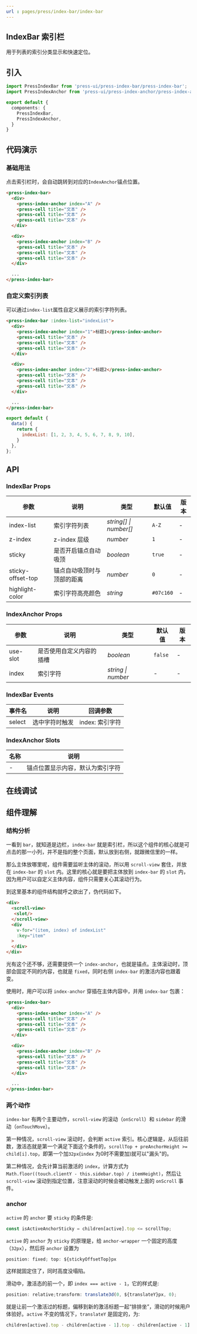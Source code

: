 ```yaml
---
url : pages/press/index-bar/index-bar
---
```


## IndexBar 索引栏

用于列表的索引分类显示和快速定位。


## 引入

```ts
import PressIndexBar from 'press-ui/press-index-bar/press-index-bar';
import PressIndexAnchor from 'press-ui/press-index-anchor/press-index-anchor';

export default {
  components: {
    PressIndexBar,
    PressIndexAnchor,
  }
}
```

## 代码演示

### 基础用法

点击索引栏时，会自动跳转到对应的`IndexAnchor`锚点位置。

```html
<press-index-bar>
  <div>
    <press-index-anchor index="A" />
    <press-cell title="文本" />
    <press-cell title="文本" />
    <press-cell title="文本" />
  </div>

  <div>
    <press-index-anchor index="B" />
    <press-cell title="文本" />
    <press-cell title="文本" />
    <press-cell title="文本" />
  </div>

  ...
</press-index-bar>
```

### 自定义索引列表

可以通过`index-list`属性自定义展示的索引字符列表。

```html
<press-index-bar :index-list="indexList">
  <div>
    <press-index-anchor index="1">标题1</press-index-anchor>
    <press-cell title="文本" />
    <press-cell title="文本" />
    <press-cell title="文本" />
  </div>

  <div>
    <press-index-anchor index="2">标题2</press-index-anchor>
    <press-cell title="文本" />
    <press-cell title="文本" />
    <press-cell title="文本" />
  </div>

  ...
</press-index-bar>
```

```javascript
export default {
  data() {
    return {
      indexList: [1, 2, 3, 4, 5, 6, 7, 8, 9, 10],
    }
  },
};
```

## API

### IndexBar Props

| 参数              | 说明                       | 类型                   | 默认值    | 版本 |
| ----------------- | -------------------------- | ---------------------- | --------- | ---- |
| index-list        | 索引字符列表               | _string[] \| number[]_ | `A-Z`     | -    |
| z-index           | z-index 层级               | _number_               | `1`       | -    |
| sticky            | 是否开启锚点自动吸顶       | _boolean_              | `true`    | -    |
| sticky-offset-top | 锚点自动吸顶时与顶部的距离 | _number_               | `0`       | -    |
| highlight-color   | 索引字符高亮颜色           | _string_               | `#07c160` | -    |

### IndexAnchor Props

| 参数     | 说明                     | 类型               | 默认值  | 版本 |
| -------- | ------------------------ | ------------------ | ------- | ---- |
| use-slot | 是否使用自定义内容的插槽 | _boolean_          | `false` | -    |
| index    | 索引字符                 | _string \| number_ | -       | -    |

### IndexBar Events

| 事件名 | 说明           | 回调参数        |
| ------ | -------------- | --------------- |
| select | 选中字符时触发 | index: 索引字符 |

### IndexAnchor Slots

| 名称 | 说明                             |
| ---- | -------------------------------- |
| -    | 锚点位置显示内容，默认为索引字符 |


## 在线调试

<debug-online />

## 组件理解

### 结构分析

一看到 `bar`，就知道是边栏，`index-bar` 就是索引栏，所以这个组件的核心就是可点击的那一小列，并不是指的整个页面，默认放到右侧，就跟微信里的一样。

那么主体放哪里呢，组件需要监听主体的滚动，所以用 `scroll-view` 套住，并放在 `index-bar` 的 `slot` 内。这里的核心就是要把主体放到 `index-bar` 的 `slot` 内，因为用户可以自定义主体内容，组件只需要关心其滚动行为。

到这里基本的组件结构就呼之欲出了，伪代码如下。

```html
<div>
  <scroll-view>
   <slot/>
  </scroll-view>
  <div 
    v-for="(item, index) of indexList" 
    :key="item"
  >
  </div>
</div>
```

光有这个还不够，还需要提供一个 `index-anchor`，也就是锚点。主体滚动时，顶部会固定不同的内容，也就是 `fixed`，同时右侧 `index-bar` 的激活内容也跟着变。

使用时，用户可以将 `index-anchor` 穿插在主体内容中，并用 `index-bar` 包裹：

```html
<press-index-bar>
  <div>
    <press-index-anchor index="A" />
    <press-cell title="文本" />
    <press-cell title="文本" />
    <press-cell title="文本" />
  </div>

  <div>
    <press-index-anchor index="B" />
    <press-cell title="文本" />
    <press-cell title="文本" />
    <press-cell title="文本" />
  </div>

  ...
</press-index-bar>
```

### 两个动作

`index-bar` 有两个主要动作，`scroll-view` 的滚动（`onScroll`）和 `sidebar` 的滑动（`onTouchMove`）。

第一种情况，`scroll-view` 滚动时，会判断 `active` 索引。核心逻辑是，从后往前数，激活态就是第一个满足下面这个条件的，`scrollTop + preAnchorHeight >= child[i].top`，即第一个加`32px`(`index` 为0时不需要加)就可以"漏头"的。


第二种情况，会先计算当前激活的 `index`，计算方式为 `Math.floor((touch.clientY - this.sidebar.top) / itemHeight)`，然后让 `scroll-view` 滚动到指定位置，注意滚动的时候会被动触发上面的 `onScroll` 事件。


### anchor

`active` 的 `anchor` 要 `sticky` 的条件是:

```ts
const isActiveAnchorSticky = children[active].top <= scrollTop;
```

`active` 的 `anchor` 为 `sticky` 的原理是，给 `anchor-wrapper` 一个固定的高度（`32px`），然后将 `anchor` 设置为 

```ts
position: fixed; top: ${stickyOffsetTop}px
```

这样就固定住了，同时高度没塌陷。

滑动中，激活态的前一个，即 `index === active - 1`，它的样式是:

```ts
position: relative;transform: translate3d(0, ${translateY}px, 0);
```

就是让前一个激活过的标题，偏移到新的激活标题一起“排排坐”，滑动的时候用户体验好。`active` 不变的情况下，`translateY` 是固定的，为:

```ts
children[active].top - children[active - 1].top - children[active - 1].height
```
